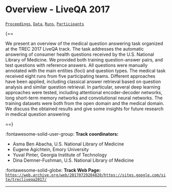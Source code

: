 # Overview - LiveQA 2017

[`Proceedings`](./proceedings.md), [`Data`](./data.md), [`Runs`](./runs.md), [`Participants`](./participants.md)

{==

We present an overview of the medical question answering task organized at the TREC 2017 LiveQA track. The task addresses the automatic answering of consumer health questions received by the U.S. National Library of Medicine. We provided both training question-answer pairs, and test questions with reference answers. All questions were manually annotated with the main entities (foci) and question types. The medical task received eight runs from five participating teams. Different approaches have been applied, including classical answer retrieval based on question analysis and similar question retrieval. In particular, several deep learning approaches were tested, including attentional encoder-decoder networks, long short-term memory networks and convolutional neural networks. The training datasets were both from the open domain and the medical domain. We discuss the obtained results and give some insights for future research in medical question answering

==}

:fontawesome-solid-user-group: **Track coordinators:**

- Asma Ben Abacha, U.S. National Library of Medicine 
- Eugene Agichtein, Emory University 
- Yuval Pinter, Georgia Institute of Technology 
- Dina Demner-Fushman, U.S. National Library of Medicine 

:fontawesome-solid-globe: **Track Web Page:** [`https://web.archive.org/web/20170729204820/https://sites.google.com/site/trecliveqa2017/`](https://web.archive.org/web/20170729204820/https://sites.google.com/site/trecliveqa2017/) 

---

